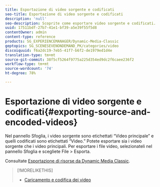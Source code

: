 ```yaml
---
title: Esportazione di video sorgente e codificati
seo-title: Esportazione di video sorgente e codificati
description: 'null'
seo-description: Scoprite come esportare video sorgente e codificati.
uuid: 17511bdf-27b7-41e1-bf39-a5e39f55f5d8
contentOwner: admin
content-type: reference
products: SG_EXPERIENCEMANAGER/Dynamic-Media-Classic
geptopics: SG_SCENESEVENONDEMAND_PK/categories/video
discoiquuid: f6a2dc19-7eb5-41f7-b6f2-de1979ed1d4e
translation-type: tm+mt
source-git-commit: 38f5cf5264f9775a225d354ed9dc2f6caee236f2
workflow-type: tm+mt
source-wordcount: '74'
ht-degree: 78%

---
```



# Esportazione di video sorgente e codificati{#exporting-source-and-encoded-videos}

Nel pannello Sfoglia, i video sorgente sono etichettati “Video principale” e quelli codificati sono etichettati “Video.” Potete esportare sia i video sorgente che i video principali. Per esportare i file video, selezionateli nel pannello Sfoglia e scegliete File > Esporta. 

Consultate [Esportazione di risorse da Dynamic Media Classic](exporting-assets-from-dmc.md#exporting-assets-from-dmc).

>[!MORELIKETHIS]
>
>* [Caricamento e codifica dei video](uploading-encoding-videos.md#uploading_and_encoding_videos)

